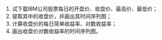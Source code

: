1. 试下载IBM公司股票每日的开盘价、收盘价、最高价、最低价；
2. 提取其中的收盘价，并画出其时间序列图；
3. 计算收盘价的每日简单收益率、对数收益率；
4. 画出收盘价对数收益率的时间序列图。